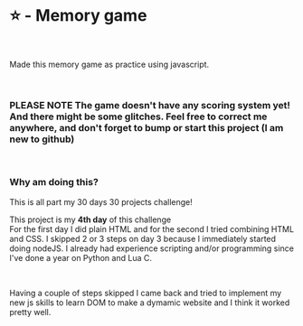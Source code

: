 <h1>⭐ - Memory game</h1>
<br>
<p>Made this memory game as practice using javascript.</p>
<br>
<h3><b>PLEASE NOTE</b> The game doesn't have any scoring system yet! And there might be some glitches. Feel free to correct me anywhere, and don't forget to bump or start this project (I am new to github)</h3>
<br>
<h3><b>Why am doing this?</b></h3><p>This is all part my 30 days 30 projects challenge!</p>
<p>This project is my <b>4th day</b> of this challenge <br> For the first day I did plain HTML and for the second I tried combining HTML and CSS. I skipped 2 or 3 steps on day 3 because I immediately started doing nodeJS. I already had experience scripting and/or programming since I've done a year on Python and Lua C.</p> <br>
<p>Having a couple of steps skipped I came back and tried to implement my new js skills to learn DOM to make a dymamic website and I think it worked pretty well.</p>
